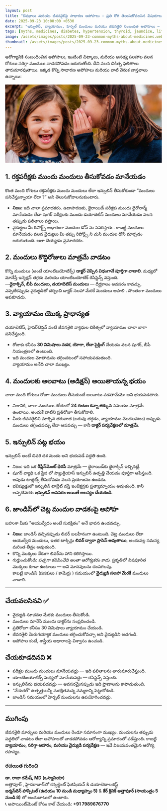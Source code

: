 ```yaml
---
layout: post
title: "ఔషధాలు మరియు జీవనశైలిపై సాధారణ అపోహలు — ప్రతి రోగి తెలుసుకోవలసిన విషయాలు"
date: 2025-09-23 10:00:00 +0530
excerpt: "ఇన్సులిన్, వ్యాయామం, హెర్బల్ మందులు మరియు జీవనశైలి సంబంధిత అపోహలు — దీర్ఘకాలిక సమస్యలున్న వారికి వాస్తవమైన సలహాలు."
tags: [myths, medicines, diabetes, hypertension, thyroid, jaundice, lifestyle]
image: /assets/images/posts/2025-09-23-common-myths-about-medicines.webp
thumbnail: /assets/images/posts/2025-09-23-common-myths-about-medicines.webp
---
```

ఆరోగ్యానికి సంబందించిన అపోహలు, ఇంటింటి చిట్కాలు, మరియు అసత్య సలహాల వలన రోగులు సరిగ్గా మందులు వాడకపోవడం జరుగుతోంది. దీని వలన చికిత్స ఫలితాలు తారుమారవుతాయి. ఇక్కడ కొన్ని సాధారణ అపోహలు మరియు వాటి వెనుక వాస్తవాలు ఉన్నాయి:

![Medicine Myths](/assets/images/posts/2025-09-23-common-myths-about-medicines.webp)

## 1. రక్తపరీక్షకు ముందు మందులు తీసుకోవడం మానేయడం
కొంత మంది రోగులు రక్తపరీక్షకు ముందు మందులు లేదా ఇన్సులిన్ తీసుకోకుండా “మందులు పనిచేస్తున్నాయా లేదా ?” అని తెలుసుకోవాలనుకుంటారు.  
- **నిజం:** ఇది చాలా ప్రమాదకరం. ఉదాహరణకు, థైరాయిడ్ పరీక్షకు ముందు థైరోనార్మ్ మానేయడం లేదా షుగర్ పరీక్షలకు ముందు డయాబెటిస్ మందులు మానేయడం వలన తప్పుడు ఫలితాలు వస్తాయి.  
- వైద్యులు మీ  రిపోర్ట్స్  ఆధారంగా మందుల డోస్ ను సవరిస్తారు . కాబట్టి మందులు మానేయడం వలన వైద్యులు మీ తప్పు రిపోర్ట్స్ ని చుసి మందుల డోస్ మార్చడం జరుగుతుంది. ఆలా చెయ్యడం ప్రమాదకరం.

## 2. మందులు కొద్దిరోజులు మాత్రమే వాడటం
కొన్ని మందులు (అంటే యాంటిబయోటిక్స్) **డాక్టర్ చెప్పిన విధంగానే పూర్తిగా వాడాలి**. మధ్యలో మానేస్తే ఇన్ఫెక్షన్ తగ్గదు మరియు యాంటిబయోటిక్ రెసిస్టెన్స్ వస్తుంది.  
—**థైరాక్సిన్, బీపీ మందులు, డయాబెటిస్ మందులు** — దీర్ఘకాలం అవసరం కావచ్చు. ఎప్పటికప్పుడు వైద్యుడితో చర్చించి డాక్టర్ సలహా మేరకే మందులు ఆపాలి . సొంతంగా మందులు ఆపకూడదు.

## 3. వ్యాయామం యొక్క ప్రాధాన్యత
డయాబెటిస్, హైపర్‌టెన్షన్ వంటి జీవనశైలి వ్యాధుల చికిత్సలో వ్యాయామం చాలా బాగా  పనిచేస్తుంది.  
- రోజుకు కనీసం **30 నిమిషాలు నడక, యోగా, లేదా సైక్లింగ్** చేయడం వలన షుగర్, బీపీ నియంత్రణలో ఉంటుంది.  
- ఇది మందుల మోతాదును తగ్గించటంలో సహాయపడుతుంది.  
వ్యాయామం అనేది చాలా ముఖ్యం.

## 4. మందులకు అలవాటు (అడిక్షన్) అయితాయన్న  భయం
చాలా మంది రోగులు రోజూ మందులు తీసుకుంటే అలవాటు పడతామేమో అని భయపడతారు.  
- నిజానికి, చాలా మందులు శరీరంలో **24 గంటల కన్నా తక్కువ** సమయం మాత్రమే ఉంటాయి. అందుకే వాటిని ప్రతిరోజూ తీసుకోవాలి.  
- మీరు జీవనశైలిని మార్చిన తరువాత (బరువు తగ్గడం, వ్యాయామం మొదలవటం) అప్పుడు మందులు తగ్గించవచ్చు లేదా ఆపవచ్చు — కానీ **డాక్టర్ పర్యవేక్షణలో మాత్రమే**.

## 5. ఇన్సులిన్ పట్ల భయం
ఇన్సులిన్ అంటే చివరి దశ మందు అని  భయపడే పద్ధతి ఉంది.  
- నిజం: ఇది ఒక **రీప్లేస్‌మెంట్ థెరపీ** మాత్రమే — థైరాయిడ్‌కు థైరాక్సిన్ ఇచ్చినట్లే.  
- షుగర్ వ్యాధి ఒక స్టేజి లో  ప్యాంక్రియాస్ ఇన్సులిన్ ఉత్పత్తి చేయడం పూర్తిగా ఆపేస్తుంది. అపుడు  టాబ్లెట్స్  తీసుకోవడం వలన ప్రయోజనం ఉండదు.  
- భవిష్యత్తులో ఇన్సులిన్ టాబ్లెట్ వస్తే ఇంజెక్షన్లకు ప్రత్యామ్నాయం అవుతుంది. కానీ అప్పటివరకు **ఇన్సులిన్ అవసరం అయితే ఆలస్యం చేయకండి**.

## 6. జాండిస్‌లో చెట్ల  మందుల వాడకంపై అపోహ
బహుశా మీకు "ఆయుర్వేదం అంటే సురక్షితం" అనే భావన ఉండవచ్చు.  
- **నిజం:** జాండిస్ వచ్చినప్పుడు లివర్ బలహీనంగా  ఉంటుంది. చెట్ల మందులు లేదా ఆయుర్వేద మందులు,  ఇతర టాక్సిన్లు **లివర్ ద్వారా ప్రాసెస్ అవుతాయి**, అందువల్ల సమస్య మరింత తీవ్రం అవుతుంది.  
- కొన్ని మొక్కలు నేరుగా లివర్‌ను హాని కలిగిస్తాయి. 
- గుర్తుంచుకోండి: *పచ్చగా కనిపించేది అంతా ఆరోగ్యకరం కాదు.* ప్రకృతిలో విషపూరిత మొక్కలు కూడా ఉంటాయి — అవి మానవులను చంపగలవు.  
కాబట్టి జాండిస్ (పసకులు / కామెర్లు )  సమయంలో **వైద్యుడి సలహా మేరకే** మందులు వాడాలి.

---

## చేయవలసినవి ✅

- వైద్యుడి సూచనల మేరకు మందులు తీసుకోండి.  
- మందులు మానేసే ముందు డాక్టర్‌ను సంప్రదించండి.  
- ప్రతిరోజూ కనీసం 30 నిమిషాలు వ్యాయామం చేయండి.  
- జీవనశైలి మెరుగయ్యాక మందులు తగ్గించుకోవచ్చా అని వైద్యుడిని అడగండి.  
- అపోహల కంటే, శాస్త్రీయ ఆధారాలపై విశ్వాసం ఉంచండి.

## చేయకూడదినవి ❌

- పరీక్షల ముందు మందులు మానేయవద్దు — ఇది ఫలితాలను తారుమారుచేస్తుంది.  
- యాంటిబయోటిక్స్ మధ్యలో మానేయవద్దు — రెసిస్టెన్స్ వస్తుంది.  
- ఇన్సులిన్‌ను భయపడవద్దు — అవసరమైనప్పుడు ఇది ప్రాణాలను కాపాడుతుంది.  
- “నేచురల్” ఉత్పత్తులన్నీ సురక్షితమన్న నమ్మకాన్ని పెట్టుకోకండి.  
- జాండిస్ సమయంలో హెర్బల్ మందులను ఉపయోగించవద్దు.

---

## ముగింపు
జీవనశైలి మార్పులు మరియు మందులు రెండూ సమానంగా ముఖ్యం. మందులను తప్పుడు పద్ధతిలో వాడటం లేదా అపోహలతో వాడకపోవడం ఆరోగ్యాన్ని ప్రమాదంలో పడేస్తుంది. కాబట్టి **వ్యాయామం, సరిగ్గా ఆహారం, మరియు వైద్యుడి పర్యవేక్షణ** — ఇవే విజయవంతమైన ఆరోగ్య రహస్యం.

### రచయిత గురించి
**డా. రాజా రమేష్, MD (ఒస్మానియా)**  
అత్తాపూర్ , హైదరాబాద్‌లో కన్సల్టెంట్ ఫిజిషియన్ & డయాబెటాలజిస్ట్  
**జర్మన్‌టెన్ హాస్పిటల్ (ఉదయం 10 నుండి మధ్యాహ్నం 5)** & **కేర్ క్లినిక్ అత్తాపూర్ (సాయంత్రం 5 నుండి 8)** లో అందుబాటులో ఉంటారు.  
📞 అపాయింట్‌మెంట్‌ కోసం  కాల్ చేయండి: **+91 7989676770**

